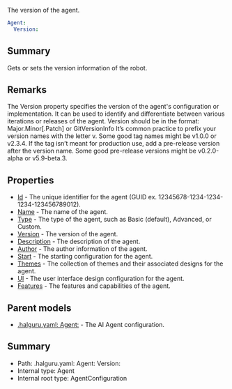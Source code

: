 <!--
title: Version
description: The version of the agent.
version: 1.0.0+62a79eb7c455dc244ea9db083fc0bfdac5d67dd0
generated: true
date: 2025-03-29T15:15:57Z
node: This file is generated by the command-line program: `halguru manual --generate-docs`
-->


The version of the agent.

```yaml
Agent:
  Version:
```

## Summary

Gets or sets the version information of the robot.

## Remarks

The Version property specifies the version of the agent's configuration or implementation.
It can be used to identify and differentiate between various iterations or releases of the agent.
Version should be in the format: Major.Minor[.Patch] or GitVersionInfo
It’s common practice to prefix your version names with the letter v.
Some good tag names might be v1.0.0 or v2.3.4.
If the tag isn’t meant for production use, add a pre-release version after the version name.
Some good pre-release versions might be v0.2.0-alpha or v5.9-beta.3.

## Properties

* [Id]((halguru)-agent-id.md) - The unique identifier for the agent (GUID ex. 12345678-1234-1234-1234-123456789012).
* [Name]((halguru)-agent-name.md) - The name of the agent.
* [Type]((halguru)-agent-type.md) - The type of the agent, such as Basic (default), Advanced, or Custom.
* [Version]((halguru)-agent-version.md) - The version of the agent.
* [Description]((halguru)-agent-description.md) - The description of the agent.
* [Author]((halguru)-agent-author.md) - The author information of the agent.
* [Start]((halguru)-agent-start.md) - The starting configuration for the agent.
* [Themes]((halguru)-agent-themes.md) - The collection of themes and their associated designs for the agent.
* [UI]((halguru)-agent-ui.md) - The user interface design configuration for the agent.
* [Features]((halguru)-agent-features.md) - The features and capabilities of the agent.

## Parent models

* [.halguru.yaml: Agent:]((halguru)-agent.md) - The AI Agent configuration.

## Summary

* Path: .halguru.yaml: Agent: Version:
* Internal type: Agent
* Internal root type: AgentConfiguration
